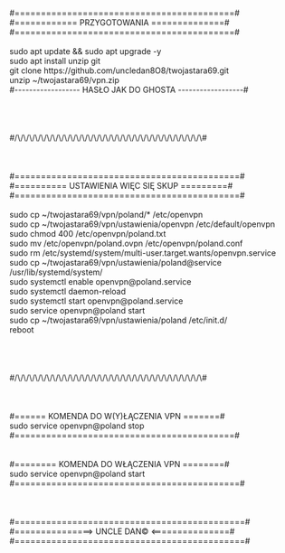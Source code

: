 <br />
#==========================================#<br />
#============ PRZYGOTOWANIA ==============#<br />
#==========================================#<br />
<br />
sudo apt update && sudo apt upgrade -y<br />
sudo apt install unzip git<br />
git clone https://github.com/uncledan8O8/twojastara69.git<br />
unzip ~/twojastara69/vpn.zip<br />
#------------------ HASŁO JAK DO GHOSTA ------------------#<br />
<br />
<br />
<br />
<br />
#/\/\/\/\/\/\/\/\/\/\/\/\/\/\/\/\/\/\/\/\/\/\/\/\/\/\/\/\/\/\/\/\#<br />
<br />
<br />
<br />
#===========================================#<br />
#========== USTAWIENIA WIĘC SIĘ SKUP =========#<br />
#===========================================#<br />
<br />
sudo cp ~/twojastara69/vpn/poland/* /etc/openvpn<br />
sudo cp ~/twojastara69/vpn/ustawienia/openvpn /etc/default/openvpn<br />
sudo chmod 400 /etc/openvpn/poland.txt<br />
sudo mv /etc/openvpn/poland.ovpn /etc/openvpn/poland.conf<br />
sudo rm /etc/systemd/system/multi-user.target.wants/openvpn.service<br />
sudo cp ~/twojastara69/vpn/ustawienia/poland@service /usr/lib/systemd/system/<br />
sudo systemctl enable openvpn@poland.service<br />
sudo systemctl daemon-reload<br />
sudo systemctl start openvpn@poland.service<br />
sudo service openvpn@poland start<br />
sudo cp ~/twojastara69/vpn/ustawienia/poland /etc/init.d/<br />
reboot
<br />
<br />
<br />
<br />
<br />
#/\/\/\/\/\/\/\/\/\/\/\/\/\/\/\/\/\/\/\/\/\/\/\/\/\/\/\/\/\/\/\/\#<br />
<br />
<br />
<br />
#====== KOMENDA DO W(Y)ŁĄCZENIA VPN =======#<br />
     sudo service openvpn@poland stop<br />
#==========================================#<br />
<br />
<br />
#======== KOMENDA DO WŁĄCZENIA VPN ========#<br />
     sudo service openvpn@poland start<br />
#===========================================#<br />
<br />
<br />
<br />
#============================================#<br />
#===============>   UNCLE DAN©  <===============#<br />
#============================================#<br />
<br />
